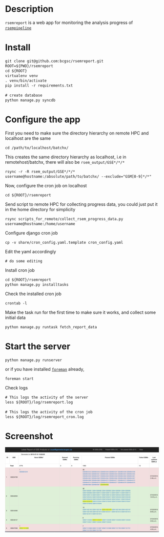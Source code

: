 # Description
`rsemreport` is a web app for monitoring the analysis progress of
[`rsempipeline`](https://github.com/bcgsc/rsem_pipeline "url to
rsem_pipeline")

# Install
    
	git clone git@github.com:bcgsc/rsemreport.git
	ROOT=${PWD}/rsemreport
	cd ${ROOT}
	virtualenv venv
	. venv/bin/activate
	pip install -r requirements.txt

	# create database
	python manage.py syncdb
	
# Configure the app

First you need to make sure the directory hierarchy on remote HPC and localhost
are the same

	cd /path/to/localhost/batchx/

This creates the same directory hierarchy as localhost, i.e in
remotehost/batchx, there will also be `rsem_output/GSE*/*/*`

	rsync -r -R rsem_output/GSE*/*/* username@hostname:/absolute/path/to/batchx/ --exclude="GSM[0-9]*/*"

Now, configure the cron job on localhost

	cd ${ROOT}/rsemreport

Send script to remote HPC for collecting progress data, you could just put it
in the home directory for simplicity

	rsync scripts_for_remote/collect_rsem_progress_data.py username@hostname:/home/username

Configure django cron job

	cp -v share/cron_config.yaml.template cron_config.yaml

Edit the yaml accordingly

    # do some editing

Install cron job

	cd ${ROOT}/rsemreport
	python manage.py installtasks

Check the installed cron job

	crontab -l

Make the task run for the first time to make sure it works, and collect
some initial data

	python manage.py runtask fetch_report_data


# Start the server


	python manage.py runserver

or if you have installed [`foreman`](https://github.com/ddollar/foreman "url to
foreman") already,

	foreman start

Check logs

	# This logs the activity of the server
	less ${ROOT}/log/rsemreport.log

	# This logs the activity of the cron job
	less ${ROOT}/log/rsemreport_cron.log



# Screenshot

![screenshot](https://github.com/bcgsc/rsemreport/blob/master/rsemreport_screen_shot.jpg "screenshot")
